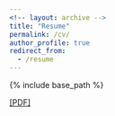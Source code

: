 ```yaml
---
<!-- layout: archive -->
title: "Resume"
permalink: /cv/
author_profile: true
redirect_from:
  - /resume
---
```


{% include base_path %}

[[PDF]](../files/cv2.pdf)

<!-- <embed src="http://lantaoyu.com/files/lantaoyu_cv.pdf" width="650" height="1800" type='application/pdf'> -->

